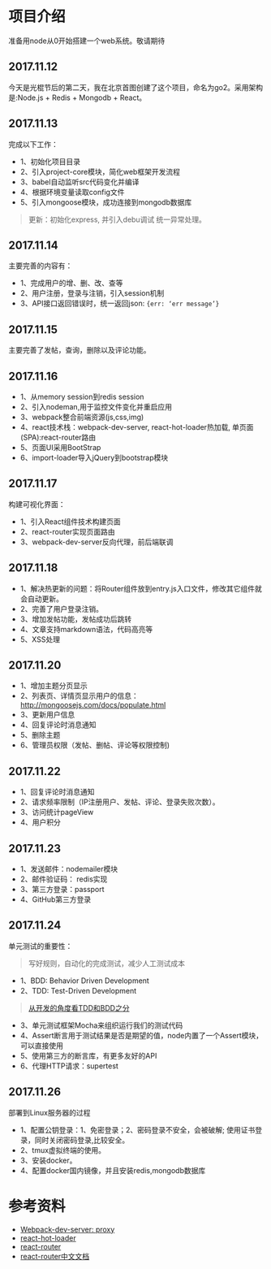 # 项目介绍

准备用node从0开始搭建一个web系统。敬请期待

## 2017.11.12

今天是光棍节后的第二天，我在北京首图创建了这个项目，命名为go2。采用架构是:Node.js + Redis + Mongodb + React。

## 2017.11.13

完成以下工作：

* 1、初始化项目目录
* 2、引入project-core模块，简化web框架开发流程
* 3、babel自动监听src代码变化并编译
* 4、根据环境变量读取config文件
* 5、引入mongoose模块，成功连接到mongodb数据库

> 更新：初始化express, 并引入debu调试
> 统一异常处理。

## 2017.11.14

主要完善的内容有：

* 1、完成用户的增、删、改、查等
* 2、用户注册，登录与注销，引入session机制
* 3、API接口返回错误时，统一返回json: `{err: ‘err message’}`

## 2017.11.15

主要完善了发帖，查询，删除以及评论功能。

## 2017.11.16

* 1、从memory session到redis session
* 2、引入nodeman,用于监控文件变化并重启应用
* 3、webpack整合前端资源(js,css,img)
* 4、react技术栈：webpack-dev-server, react-hot-loader热加载, 单页面(SPA):react-router路由
* 5、页面UI采用BootStrap
* 6、import-loader导入jQuery到bootstrap模块

## 2017.11.17

构建可视化界面：
* 1、引入React组件技术构建页面
* 2、react-router实现页面路由
* 3、webpack-dev-server反向代理，前后端联调

## 2017.11.18
* 1、解决热更新的问题：将Router组件放到entry.js入口文件，修改其它组件就会自动更新。
* 2、完善了用户登录注销。
* 3、增加发帖功能，发帖成功后跳转
* 4、文章支持markdown语法，代码高亮等
* 5、XSS处理

## 2017.11.20
* 1、增加主题分页显示
* 2、列表页、详情页显示用户的信息：http://mongoosejs.com/docs/populate.html
* 3、更新用户信息
* 4、回复评论时消息通知
* 5、删除主题
* 6、管理员权限（发帖、删帖、评论等权限控制)

## 2017.11.22
* 1、回复评论时消息通知
* 2、请求频率限制（IP注册用户、发帖、评论、登录失败次数）。
* 3、访问统计pageView
* 4、用户积分

## 2017.11.23
* 1、发送邮件：nodemailer模块
* 2、邮件验证码： redis实现
* 3、第三方登录：passport
* 4、GitHub第三方登录

## 2017.11.24

单元测试的重要性：

> 写好规则，自动化的完成测试，减少人工测试成本

* 1、BDD: Behavior Driven Development
* 2、TDD: Test-Driven Development

> [从开发的角度看TDD和BDD之分](https://www.cnblogs.com/bigdataZJ/p/AutoTesting1.html)

* 3、单元测试框架Mocha来组织运行我们的测试代码
* 4、Assert断言用于测试结果是否是期望的值，node内置了一个Assert模块，可以直接使用
* 5、使用第三方的断言库，有更多友好的API
* 6、代理HTTP请求：supertest

## 2017.11.26

部署到Linux服务器的过程

* 1、配置公钥登录：1、免密登录；2、密码登录不安全，会被破解; 使用证书登录，同时关闭密码登录,比较安全。
* 2、tmux虚拟终端的使用。
* 3、安装docker。
* 4、配置docker国内镜像，并且安装redis,mongodb数据库

# 参考资料

* [Webpack-dev-server: proxy](http://webpack.github.io/docs/webpack-dev-server.html#bypass-the-proxy)
* [react-hot-loader](http://gaearon.github.io/react-hot-loader/getstarted/)
* [react-router](https://github.com/reactjs/react-router)
* [react-router中文文档](http://react-guide.github.io/react-router-cn/)